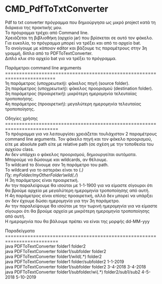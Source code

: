 # CMD_PdfToTxtConverter
Pdf to txt converter πρόγραμμα που δημιούργησα ως μικρό project κατά τη διάρκεια της πρακτικής μου.\
Το πρόγραμμα τρέχει από Command line.\
Χρειάζεται τη βιβλιοθήκη (αρχείο jar) που βρίσκεται σε αυτό τον φάκελο.\
Για ευκολία, το πρόγραμμα μπορεί να τρέξει και από το αρχείο bat.\
Το ανοίγουμε με κάποιον editor και βάζουμε τις παραμέτρους στην 3η γραμμή, δίπλα από το PDFToTextConverter.\
Διπλό κλικ στο αρχείο bat για να τρέξει το πρόγραμμα.

Παράμετροι command line arguments\
========================================================================\
1η παράμετρος (υποχρεωτική): φάκελος πηγή (source folder).\
2η παράμετρος (υποχρεωτική): φάκελος προορισμού (destination folder).\
3η παράμετρος (προαιρετική): μικρότερη ημερομηνία τελευταίας τροποποήσης.\
4η παράμετρος (προαιρετική): μεγαλύτερη ημερομηνία τελευταίας τροποποίησης.

Οδηγίες χρήσης\
=========================================================================\
Το πρόγραμμα για να λειτουργίσει χρειάζεται τουλάχιστον 2 παραμέτρους command line arguments. Τον φάκελο πηγή και τον φάκελο προορισμού, είτε με absolute path είτε με relative path (σε σχέση με την τοποθεσία του αρχείου class.\
Αν δεν υπάρχει ο φάκελος προορισμού, δημιουργείται αυτόματα.\
Μπορούμε να δώσουμε και wildcards, αν θέλουμε.\
Το wildcard το δίνουμε σαν 1η παράμετρο του path.\
To wildcard για το αστεράκι είναι το (.*)\
Πχ: myFolder/myOtherFolder\wild(./*)\
Η 3η παράμετρος είναι προαιρετική.\
Αν την παραλείψουμε θα ισούται με 1-1-1900 για να είμαστε σίγουροι ότι θα βρούμε αρχεία με μεγαλύτερη ημερομηνία τροποποίησης από αυτή.\
Η 4η παράμετρος είναι επίσης προαιρετική, αλλά δεν μπορεί να υπάρξει αν δεν έχουμε δώσει ημερομηνία για την 3η παράμετρο.\
Αν την παραλείψουμε θα ισούται με την τωρινή ημερομηνία για να είμαστε σίγουροι ότι θα βρούμε αρχεία με μικρότερη ημερομηνία τροποποίησης από αυτή.\
Η ημερομηνία που θα βάλουμε πρέπει να είναι της μορφής dd-MM-yyy

Παραδείγματα\
=========================================================================\
java PDFToTextConverter folder1 folder2\
java PDFToTextConverter folder1/subfolder folder2\
java PDFToTextConverter folder1/wild(.\*) folder2\
java PDFToTextConverter folder1 folder/subfolder2 1-1-2019\
java PDFToTextConverter folder1/subfolder folder2 3-4-2018 3-4-2018\
java PDFToTextConverter folder1/subfolder/wi(.*) folder2/sub1/sub2 4-5-2018 5-10-2019
